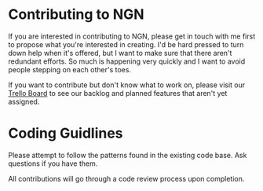 # Contributing to NGN

If you are interested in contributing to NGN, please
get in touch with me first to propose what you're interested
in creating. I'd be hard pressed to turn down help when it's 
offered, but I want to make sure that there aren't redundant
efforts. So much is happening very quickly and I want to 
avoid people stepping on each other's toes.

If you want to contribute but don't know what to work on,
please visit our [Trello Board](https://trello.com/board/ngn/503b8fa4500fc2f734af867d) to
see our backlog and planned features that aren't yet assigned.

# Coding Guidlines

Please attempt to follow the patterns found in the existing
code base. Ask questions if you have them. 

All contributions will go through a code review process upon completion.
